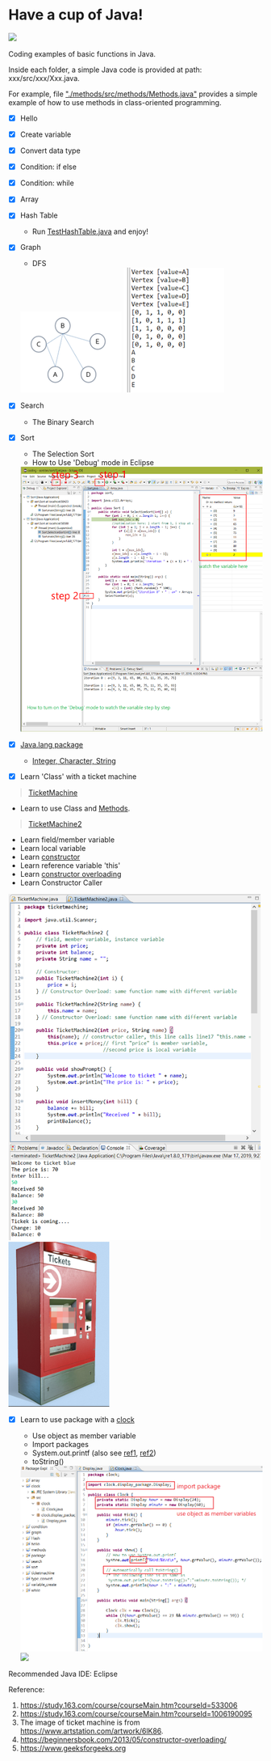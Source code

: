 # Have a cup of Java!
<img src="https://www.cloudbalkan.com/wp-content/uploads/2018/09/58480979cef1014c0b5e4901.png " width = 100>

Coding examples of basic functions in Java.

Inside each folder,  a simple Java code is provided at path: xxx/src/xxx/Xxx.java.

For example, file ["./methods/src/methods/Methods.java"](https://github.com/dxc33linger/Taste_Java/blob/master/methods/src/methods/Methods.java) provides a simple example of how to use methods in class-oriented programming. 


- [x] Hello
- [x] Create variable
- [x] Convert data type
- [x] Condition: if else
- [x] Condition: while
- [x] Array
- [x] Hash Table
    * Run [TestHashTable.java](https://github.com/dxc33linger/Taste_Java/blob/master/Hash/src/Hash/TestHashTable.java) and enjoy!

- [x] Graph
    * DFS
     <img src="https://github.com/dxc33linger/Taste_Java/blob/master/graph/Snipaste_2019-03-13_22-26-23.png" width = 200>
     <img src="https://github.com/dxc33linger/Taste_Java/blob/master/graph/Snipaste_2019-03-14_00-07-13.png" width = 200>

- [x] Search
    * The Binary Search   
    
- [x] Sort
    * The Selection Sort
    * How to Use 'Debug' mode in Eclipse 
    
    <img src="https://github.com/dxc33linger/Taste_Java/blob/master/sort/Snipaste_2019-03-17_16-37-14.png" width = 500>

- [x] [Java.lang package](https://www.geeksforgeeks.org/java-lang-package-java/)
    * [Integer, Character, String](https://github.com/dxc33linger/Taste_Java/blob/master/package/src/ComputeFactorial.java)
     
     
- [x] Learn 'Class' with a ticket machine

 > [TicketMachine](https://github.com/dxc33linger/Taste_Java/blob/master/ticketmachine/src/ticketmachine/TicketMachine.java)
   * Learn to use Class and [Methods](https://www.geeksforgeeks.org/methods-in-java/). 
    
 > [TicketMachine2](https://github.com/dxc33linger/Taste_Java/blob/master/ticketmachine/src/ticketmachine/TicketMachine2.java)      
 
   * Learn field/member variable
   * Learn local variable
   * Learn [constructor](https://www.geeksforgeeks.org/constructors-in-java/)
   * Learn reference variable 'this'
   * Learn [constructor overloading](https://beginnersbook.com/2013/05/constructor-overloading/)
   * Learn Constructor Caller
   
    
   <img src="https://github.com/dxc33linger/Taste_Java/blob/master/ticketmachine/Snipaste_2019-03-17_21-51-42.png" width = 500>
   <img src="https://github.com/dxc33linger/Taste_Java/blob/master/ticketmachine/Snipaste_2019-03-17_18-04-22.png" width = 200>


- [x] Learn to use package with a [clock](https://github.com/dxc33linger/Taste_Java/tree/master/clock/src/clock)
   * Use object as member variable
   * Import packages
   * System.out.printf (also see [ref1](https://www.cs.colostate.edu/~cs160/.Summer16/resources/Java_printf_method_quick_reference.pdf), [ref2](https://www.baeldung.com/java-printstream-printf))
   * toString() 
   
  <img src="https://github.com/dxc33linger/Taste_Java/blob/master/clock/20190317232835.png" width = 500> 
  <img src="https://cdn3.iconfinder.com/data/icons/meeting-time-add-on-flat/48/Time_-_Add_On-32-512.png" width = 200> 






Recommended Java IDE: Eclipse







Reference:
1. https://study.163.com/course/courseMain.htm?courseId=533006
2. https://study.163.com/course/courseMain.htm?courseId=1006190095
3. The image of ticket machine is from https://www.artstation.com/artwork/6lK86.
4. https://beginnersbook.com/2013/05/constructor-overloading/
5. https://www.geeksforgeeks.org
